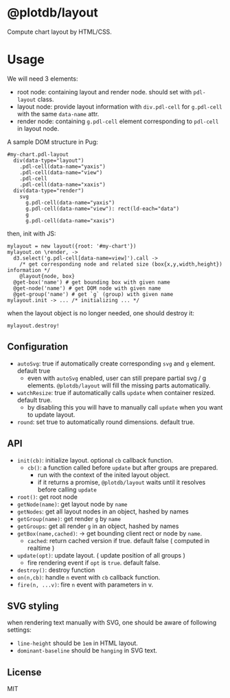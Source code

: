 # @plotdb/layout

Compute chart layout by HTML/CSS.


# Usage

We will need 3 elements:

 - root node: containing layout and render node. should set with `pdl-layout` class.
 - layout node: provide layout information with `div.pdl-cell` for `g.pdl-cell` with the same `data-name` attr.
 - render node: containing `g.pdl-cell` element corresponding to `pdl-cell` in layout node.

A sample DOM structure in Pug:
 
    #my-chart.pdl-layout
      div(data-type="layout")
        .pdl-cell(data-name="yaxis")
        .pdl-cell(data-name="view")
        .pdl-cell
        .pdl-cell(data-name="xaxis")
      div(data-type="render")
        svg
          g.pdl-cell(data-name="yaxis")
          g.pdl-cell(data-name="view"): rect(ld-each="data")
          g
          g.pdl-cell(data-name="xaxis")


then, init with JS:

    mylayout = new layout({root: '#my-chart'})
    mylayout.on \render, ->
      d3.select('g.pdl-cell[data-name=view]').call ->
        /* get corresponding node and related size (box{x,y,width,height}) information */
        @layout{node, box}
      @get-box('name') # get bounding box with given name
      @get-node('name') # get DOM node with given name
      @get-group('name') # get `g` (group) with given name
    mylayout.init -> ... /* initializing ... */


when the layout object is no longer needed, one should destroy it:

    mylayout.destroy!


## Configuration

 - `autoSvg`: true if automatically create corresponding `svg` and `g` element. default true
   - even with `autoSvg` enabled, user can still prepare partial svg / g elements. `@plotdb/layout` will fill the missing parts automatically.
 - `watchResize`: true if automatically calls `update` when container resized. default true.
   - by disabling this you will have to manually call `update` when you want to update layout.
 - `round`: set true to automatically round dimensions. default true.


## API

 - `init(cb)`: initialize layout. optional `cb` callback function.
   - `cb()`: a function called before `update` but after groups are prepared.
     - run with the context of the inited layout object.
     - if it returns a promise, `@plotdb/layout` waits until it resolves before calling `update`
 - `root()`: get root node
 - `getNode(name)`: get layout node by `name`
 - `getNodes`: get all layout nodes in an object, hashed by names
 - `getGroup(name)`: get render `g` by `name`
 - `getGroups`: get all render `g` in an object, hashed by names
 - `getBox(name,cached)`: -> get bounding client rect or node by `name`.
   - `cached`: return cached version if true. default false ( computed in realtime )
 - `update(opt)`: update layout. ( update position of all groups )
   - fire rendering event if `opt` is `true`. default false.
 - `destroy()`: destroy function
 - `on(n,cb)`: handle `n` event with `cb` callback function.
 - `fire(n, ...v)`: fire `n` event with parameters in v.

## SVG styling

when rendering text manually with SVG, one should be aware of following settings:

 - `line-height` should be `1em` in HTML layout.
 - `dominant-baseline` should be `hanging` in SVG text.


## License

MIT
